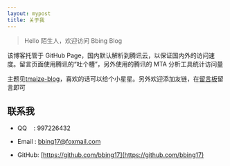 ```yaml
---
layout: mypost
title: 关于我
---
```


> Hello 陌生人，欢迎访问 Bbing Blog

该博客托管于 GitHub Page，国内默认解析到腾讯云，以保证国内外的访问速度。留言页面使用腾讯的“吐个槽”，另外使用的腾讯的 MTA 分析工具统计访问量

主题见[tmaize-blog](https://github.com/TMaize/tmaize-blog)，喜欢的话可以给个小星星。另外欢迎添加友链，在[留言板](chat.html)留言即可


## 联系我

- QQ&nbsp;&nbsp;&nbsp;&nbsp;: 997226432

- Email&nbsp;: [bbing17@foxmail.com](http://mail.qq.com/cgi-bin/qm_share?t=qm_mailme&email=dxUVHhkQRkA3ERgPGhYeG1kUGBo)

- GitHub: [https://github.com/bbing17](https://github.com/bbing17)
